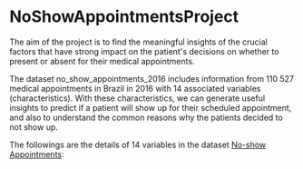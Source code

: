 # NoShowAppointmentsProject
The aim of the project is to find the meaningful insights of the crucial factors that have strong impact on the patient's decisions on whether to present or absent for their medical appointments.

The dataset no_show_appointments_2016 includes information from 110 527 medical appointments in Brazil in 2016 with 14 associated variables (characteristics). With these characteristics, we can generate useful insights to predict if a patient will show up for their scheduled appointment, and also to understand the common reasons why the patients decided to not show up.

The followings are the details of 14 variables in the dataset [No-show Appointments](https://www.kaggle.com/joniarroba/noshowappointments):
